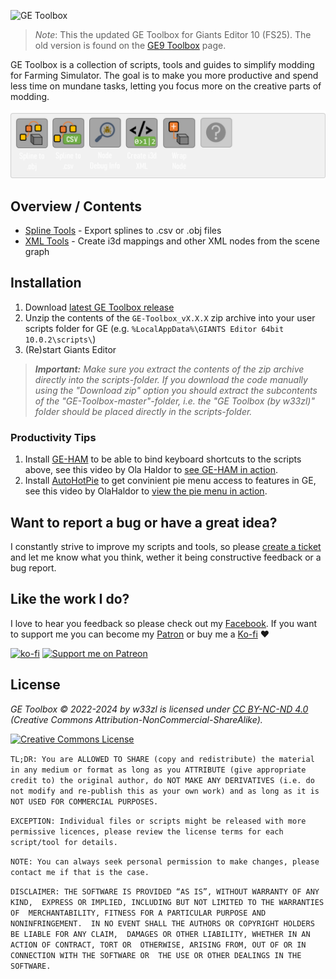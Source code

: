 ![GE Toolbox](https://user-images.githubusercontent.com/7383510/200933607-30adf443-d2b2-49b0-8ec6-0a5abc0539e4.png)
> _Note_: This the updated GE Toolbox for Giants Editor 10 (FS25). The old version is found on the [GE9 Toolbox](https://github.com/w33zl/GE9-Toolbox) page.

GE Toolbox is a collection of scripts, tools and guides to simplify modding for Farming Simulator. The goal is to make you more productive and spend less time on mundane tasks, letting you focus more on the creative parts of modding.

![image](.res/GE_Toolbox_Tools.png)

## Overview / Contents

- [Spline Tools](SplineTools.md) - Export splines to .csv or .obj files
- [XML Tools](XMLTools.md) - Create i3d mappings and other XML nodes from the scene graph


## Installation
1. Download [latest GE Toolbox release](https://github.com/w33zl/GE-Toolbox/releases/latest)
2. Unzip the contents of the `GE-Toolbox_vX.X.X` zip archive into your user scripts folder for GE (e.g. `%LocalAppData%\GIANTS Editor 64bit 10.0.2\scripts\`)
3. (Re)start Giants Editor

> ***Important:** Make sure you extract the contents of the zip archive directly into the scripts-folder. If you download the code manually using the "Download zip" option you should extract the subcontents of the "GE-Toolbox-master"-folder, i.e. the "GE Toolbox (by w33zl)" folder should be placed directly in the scripts-folder.*

### Productivity Tips
1. Install [GE-HAM](https://github.com/w33zl/GE-Hotkeys-and-Macros) to be able to bind keyboard shortcuts to the scripts above, see this video by Ola Haldor to [see GE-HAM in action](https://www.youtube.com/watch?v=8lUqKiSBndc).
2. Install [AutoHotPie](https://github.com/dumbeau/AutoHotPie) to get convinient pie menu access to features in GE, see this video by OlaHaldor to [view the pie menu in action](https://www.youtube.com/shorts/t2iR5MWhxKI).


## Want to report a bug or have a great idea?
I constantly strive to improve my scripts and tools, so please [create a ticket](https://github.com/w33zl/GE-Toolbox/issues/new) and let me know what you think, wether it being constructive feedback or a bug report.


## Like the work I do?
I love to hear you feedback so please check out my [Facebook](https://www.facebook.com/w33zl). If you want to support me you can become my [Patron](https://www.patreon.com/wzlmodding) or buy me a [Ko-fi](https://ko-fi.com/w33zl) :heart:

[![ko-fi](https://ko-fi.com/img/githubbutton_sm.svg)](https://ko-fi.com/X8X0BB65P) [![Support me on Patreon](https://img.shields.io/endpoint.svg?url=https%3A%2F%2Fshieldsio-patreon.vercel.app%2Fapi%3Fusername%3Dwzlmodding%3F%26type%3Dpatrons&style=for-the-badge)](https://patreon.com/wzlmodding?)


## License

*GE Toolbox © 2022-2024 by w33zl is licensed under [CC BY-NC-ND 4.0](http://creativecommons.org/licenses/by-nc-nd/4.0/) (Creative Commons Attribution-NonCommercial-ShareAlike).* 

<a rel="license" href="http://creativecommons.org/licenses/by-nc-sa/4.0/"><img alt="Creative Commons License" style="border-width:0" src="https://i.creativecommons.org/l/by-nc-sa/4.0/88x31.png" /></a> 

`TL;DR: You are ALLOWED TO SHARE (copy and redistribute) the material in any medium or format as long as you ATTRIBUTE (give appropriate credit to) the original author, do NOT MAKE ANY DERIVATIVES (i.e. do not modify and re-publish this as your own work) and as long as it is NOT USED FOR COMMERCIAL PURPOSES.`

`EXCEPTION: Individual files or scripts might be released with more permissive licences, please review the license terms for each script/tool for details.`

`NOTE: You can always seek personal permission to make changes, please contact me if that is the case.`

`DISCLAIMER: THE SOFTWARE IS PROVIDED “AS IS”, WITHOUT WARRANTY OF ANY KIND, 
EXPRESS OR IMPLIED, INCLUDING BUT NOT LIMITED TO THE WARRANTIES OF 
MERCHANTABILITY, FITNESS FOR A PARTICULAR PURPOSE AND NONINFRINGEMENT. 
IN NO EVENT SHALL THE AUTHORS OR COPYRIGHT HOLDERS BE LIABLE FOR ANY CLAIM, 
DAMAGES OR OTHER LIABILITY, WHETHER IN AN ACTION OF CONTRACT, TORT OR 
OTHERWISE, ARISING FROM, OUT OF OR IN CONNECTION WITH THE SOFTWARE OR 
THE USE OR OTHER DEALINGS IN THE SOFTWARE.`

